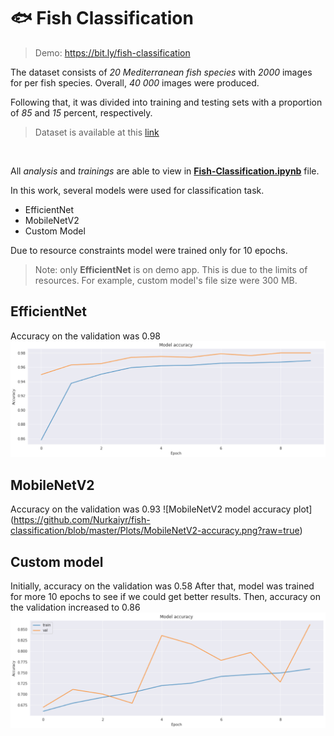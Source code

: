# 🐟 Fish Classification

> Demo: https://bit.ly/fish-classification

The dataset consists of _20 Mediterranean fish species_ with _2000_ images for per fish species.
Overall, _40 000_ images were produced. 

Following that, it was divided into training and testing sets with a proportion of _85_ and _15_ percent, respectively.
<br>
>Dataset is available at this [link](https://www.kaggle.com/datasets/giannisgeorgiou/fish-species) 
<br>

All _analysis_ and _trainings_ are able to view in [**Fish-Classification.ipynb**](https://github.com/Nurkaiyr/fish-classification/blob/master/Fish-Classification.ipynb) file.

In this work, several models were used for classification task.
- EfficientNet
- MobileNetV2
- Custom Model

Due to resource constraints model were trained only for 10 epochs.
> Note: only **EfficientNet** is on demo app. This is due to the limits of resources. For example, custom model's file size were 300 MB.

## EfficientNet
Accuracy on the validation was 0.98
![EfficientNet model accuracy plot](https://github.com/Nurkaiyr/fish-classification/blob/master/Plots/EfficientNet-accuracy.png?raw=true)

## MobileNetV2
Accuracy on the validation was 0.93
![MobileNetV2 model accuracy plot] (https://github.com/Nurkaiyr/fish-classification/blob/master/Plots/MobileNetV2-accuracy.png?raw=true)

## Custom model
Initially, accuracy on the validation was 0.58
After that, model was trained for more 10 epochs to see if we could get better results.
Then, accuracy on the validation increased to 0.86
![Custom model accuracy plot](https://github.com/Nurkaiyr/fish-classification/blob/master/Plots/CustomModel-accuracy.png?raw=true)